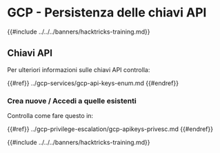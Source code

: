 # GCP - Persistenza delle chiavi API

{{#include ../../../banners/hacktricks-training.md}}

## Chiavi API

Per ulteriori informazioni sulle chiavi API controlla:

{{#ref}}
../gcp-services/gcp-api-keys-enum.md
{{#endref}}

### Crea nuove / Accedi a quelle esistenti

Controlla come fare questo in:

{{#ref}}
../gcp-privilege-escalation/gcp-apikeys-privesc.md
{{#endref}}

{{#include ../../../banners/hacktricks-training.md}}
